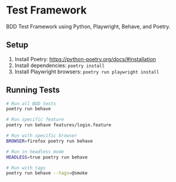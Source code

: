 # Test Framework

BDD Test Framework using Python, Playwright, Behave, and Poetry.

## Setup

1. Install Poetry: https://python-poetry.org/docs/#installation
2. Install dependencies: `poetry install`
3. Install Playwright browsers: `poetry run playwright install`

## Running Tests

```bash
# Run all BDD tests
poetry run behave

# Run specific feature
poetry run behave features/login.feature

# Run with specific browser
BROWSER=firefox poetry run behave

# Run in headless mode
HEADLESS=true poetry run behave

# Run with tags
poetry run behave --tags=@smoke
